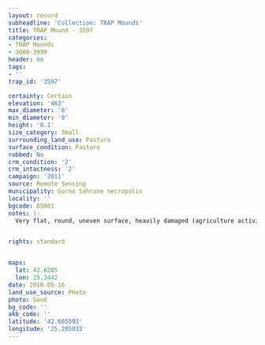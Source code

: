 ```yaml
---
layout: record
subheadline: 'Collection: TRAP Mounds'
title: TRAP Mound - 3597
categories:
- TRAP Mounds
- 3000-3999
header: no
tags:
- ''
trap_id: '3597'

certainty: Certain
elevation: '462'
max_diameter: '8'
min_diameter: '8'
height: '0.1'
size_category: Small
surrounding_land_use: Pasture
surface_condition: Pasture
robbed: No
crm_condition: '2'
crm_intactness: '2'
campaign: '2011'
source: Remote Sensing
municipality: Gorno Sahrane necropolis
locality: ''
bgcode: DS001
notes: |-
  Very flat, round, uneven surface, heavily damaged (agriculture activity).


rights: standard


maps:
  lat: 42.6285
  lon: 25.2442
date: 2018-05-16
land_use_source: Photo
photo: Good
bg_code: ''
akb_code: ''
latitude: '42.665593'
longitude: '25.205033'
---
```

